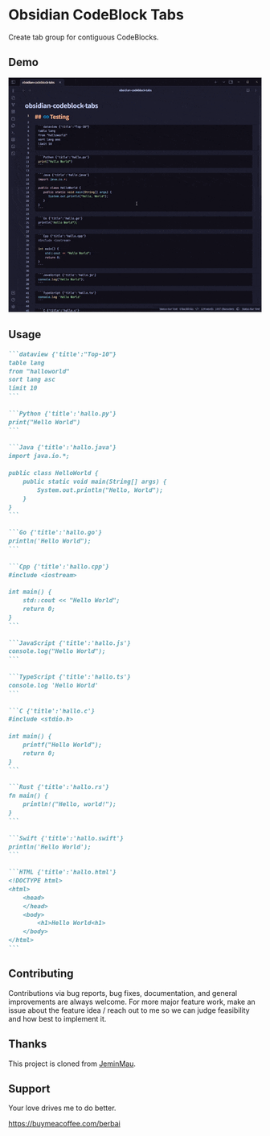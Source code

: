 # Obsidian CodeBlock Tabs

Create tab group for contiguous CodeBlocks.

## Demo

![](./doc/screenshot.gif)

## Usage

~~~markdown
```dataview {'title':"Top-10"}
table lang
from "halloworld"
sort lang asc
limit 10
```

```Python {'title':'hallo.py'}
print("Hello World")
```

```Java {'title':'hallo.java'}
import java.io.*;

public class HelloWorld {
    public static void main(String[] args) {
        System.out.println("Hello, World");
    }
}
```

```Go {'title':'hallo.go'}
println('Hello World");
```

```Cpp {'title':'hallo.cpp'}
#include <iostream>
 
int main() {
    std::cout << "Hello World";
    return 0;
}
```

```JavaScript {'title':'hallo.js'}
console.log("Hello World");
```

```TypeScript {'title':'hallo.ts'}
console.log 'Hello World'
```

```C {'title':'hallo.c'}
#include <stdio.h>

int main() {
    printf("Hello World");
    return 0;
}
```

```Rust {'title':'hallo.rs'}
fn main() {
    println!("Hello, world!");
}
```

```Swift {'title':'hallo.swift'}
println('Hello World');
```

```HTML {'title':'hallo.html'}
<!DOCTYPE html>
<html>
    <head>
    </head>
    <body>
        <h1>Hello World<h1>
    </body>
</html>
```
~~~

## Contributing

Contributions via bug reports, bug fixes, documentation, and general improvements are always welcome. For more major feature work, make an issue about the feature idea / reach out to me so we can judge feasibility and how best to implement it.

## Thanks

This project is cloned from [JeminMau](https://github.com/JeminMau/Obsidian-CodeBlock-Tabs).

## Support

Your love drives me to do better. 

https://buymeacoffee.com/berbai
